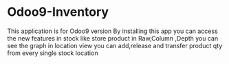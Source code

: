 # Odoo9-Inventory
This application is for Odoo9 version
By installing this app you can access the new features in stock 
like store product in Raw,Column ,Depth
you can see the graph in location view
you can add,release and transfer product qty from every single stock location
